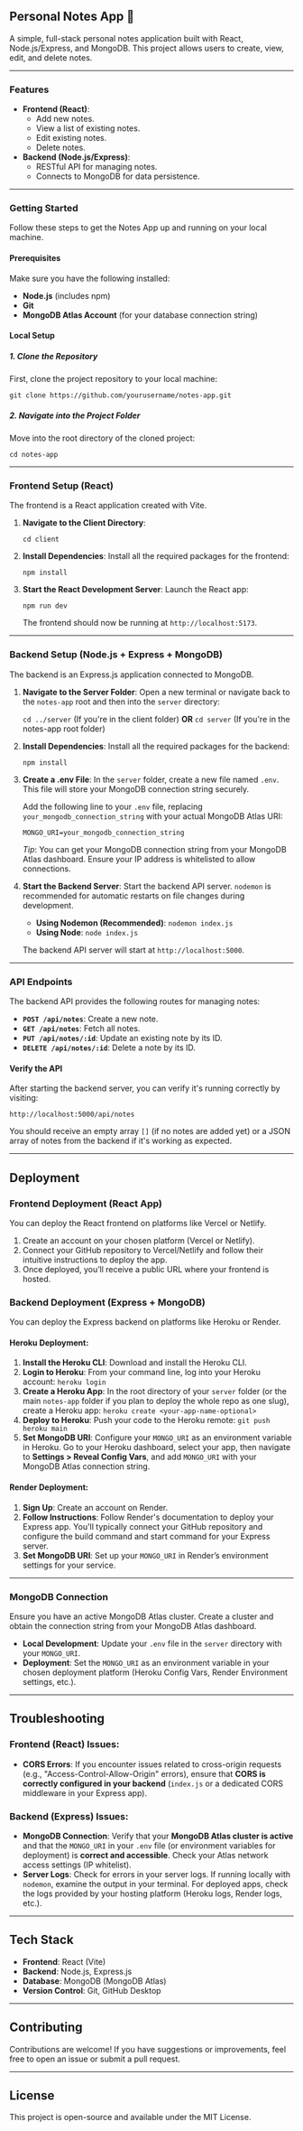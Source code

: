 

## Personal Notes App 📝

A simple, full-stack personal notes application built with React, Node.js/Express, and MongoDB. This project allows users to create, view, edit, and delete notes.

---

### Features

* **Frontend (React)**:
    * Add new notes.
    * View a list of existing notes.
    * Edit existing notes.
    * Delete notes.
* **Backend (Node.js/Express)**:
    * RESTful API for managing notes.
    * Connects to MongoDB for data persistence.

---

### Getting Started

Follow these steps to get the Notes App up and running on your local machine.

#### Prerequisites

Make sure you have the following installed:

* **Node.js** (includes npm)
* **Git**
* **MongoDB Atlas Account** (for your database connection string)

#### Local Setup

##### 1. Clone the Repository

First, clone the project repository to your local machine:

`git clone https://github.com/yourusername/notes-app.git`

##### 2. Navigate into the Project Folder

Move into the root directory of the cloned project:

`cd notes-app`

---

### Frontend Setup (React)

The frontend is a React application created with Vite.

1.  **Navigate to the Client Directory**:

    `cd client`

2.  **Install Dependencies**:
    Install all the required packages for the frontend:

    `npm install`

3.  **Start the React Development Server**:
    Launch the React app:

    `npm run dev`

    The frontend should now be running at `http://localhost:5173`.

---

### Backend Setup (Node.js + Express + MongoDB)

The backend is an Express.js application connected to MongoDB.

1.  **Navigate to the Server Folder**:
    Open a new terminal or navigate back to the `notes-app` root and then into the `server` directory:

    `cd ../server` (If you're in the client folder)
    **OR**
    `cd server` (If you're in the notes-app root folder)

2.  **Install Dependencies**:
    Install all the required packages for the backend:

    `npm install`

3.  **Create a .env File**:
    In the `server` folder, create a new file named `.env`. This file will store your MongoDB connection string securely.

    Add the following line to your `.env` file, replacing `your_mongodb_connection_string` with your actual MongoDB Atlas URI:

    `MONGO_URI=your_mongodb_connection_string`

    *Tip*: You can get your MongoDB connection string from your MongoDB Atlas dashboard. Ensure your IP address is whitelisted to allow connections.

4.  **Start the Backend Server**:
    Start the backend API server. `nodemon` is recommended for automatic restarts on file changes during development.

    * **Using Nodemon (Recommended)**:
        `nodemon index.js`
    * **Using Node**:
        `node index.js`

    The backend API server will start at `http://localhost:5000`.

---

### API Endpoints

The backend API provides the following routes for managing notes:

* **`POST /api/notes`**: Create a new note.
* **`GET /api/notes`**: Fetch all notes.
* **`PUT /api/notes/:id`**: Update an existing note by its ID.
* **`DELETE /api/notes/:id`**: Delete a note by its ID.

#### Verify the API

After starting the backend server, you can verify it's running correctly by visiting:

`http://localhost:5000/api/notes`

You should receive an empty array `[]` (if no notes are added yet) or a JSON array of notes from the backend if it's working as expected.

---

## Deployment

### Frontend Deployment (React App)

You can deploy the React frontend on platforms like Vercel or Netlify.

1.  Create an account on your chosen platform (Vercel or Netlify).
2.  Connect your GitHub repository to Vercel/Netlify and follow their intuitive instructions to deploy the app.
3.  Once deployed, you’ll receive a public URL where your frontend is hosted.

### Backend Deployment (Express + MongoDB)

You can deploy the Express backend on platforms like Heroku or Render.

#### Heroku Deployment:

1.  **Install the Heroku CLI**: Download and install the Heroku CLI.
2.  **Login to Heroku**: From your command line, log into your Heroku account:
    `heroku login`
3.  **Create a Heroku App**: In the root directory of your `server` folder (or the main `notes-app` folder if you plan to deploy the whole repo as one slug), create a Heroku app:
    `heroku create <your-app-name-optional>`
4.  **Deploy to Heroku**: Push your code to the Heroku remote:
    `git push heroku main`
5.  **Set MongoDB URI**: Configure your `MONGO_URI` as an environment variable in Heroku. Go to your Heroku dashboard, select your app, then navigate to **Settings > Reveal Config Vars**, and add `MONGO_URI` with your MongoDB Atlas connection string.

#### Render Deployment:

1.  **Sign Up**: Create an account on Render.
2.  **Follow Instructions**: Follow Render's documentation to deploy your Express app. You'll typically connect your GitHub repository and configure the build command and start command for your Express server.
3.  **Set MongoDB URI**: Set up your `MONGO_URI` in Render’s environment settings for your service.

---

### MongoDB Connection

Ensure you have an active MongoDB Atlas cluster. Create a cluster and obtain the connection string from your MongoDB Atlas dashboard.

* **Local Development**: Update your `.env` file in the `server` directory with your `MONGO_URI`.
* **Deployment**: Set the `MONGO_URI` as an environment variable in your chosen deployment platform (Heroku Config Vars, Render Environment settings, etc.).

---

## Troubleshooting

### Frontend (React) Issues:

* **CORS Errors**: If you encounter issues related to cross-origin requests (e.g., "Access-Control-Allow-Origin" errors), ensure that **CORS is correctly configured in your backend** (`index.js` or a dedicated CORS middleware in your Express app).

### Backend (Express) Issues:

* **MongoDB Connection**: Verify that your **MongoDB Atlas cluster is active** and that the `MONGO_URI` in your `.env` file (or environment variables for deployment) is **correct and accessible**. Check your Atlas network access settings (IP whitelist).
* **Server Logs**: Check for errors in your server logs. If running locally with `nodemon`, examine the output in your terminal. For deployed apps, check the logs provided by your hosting platform (Heroku logs, Render logs, etc.).

---

## Tech Stack

* **Frontend**: React (Vite)
* **Backend**: Node.js, Express.js
* **Database**: MongoDB (MongoDB Atlas)
* **Version Control**: Git, GitHub Desktop

---

## Contributing

Contributions are welcome! If you have suggestions or improvements, feel free to open an issue or submit a pull request.

---

## License

This project is open-source and available under the MIT License.

